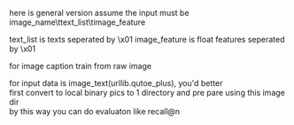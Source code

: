 here is general version assume the input must be
image_name\ttext_list\timage_feature

text_list is texts seperated by \x01
image_feature is float features seperated by \x01

for image caption train from raw image 

for input data is image_text(urllib.qutoe_plus), you'd better  
first convert to local binary pics to 1 directory
and pre pare using this image dir   
by this way you can do evaluaton like recall@n  
